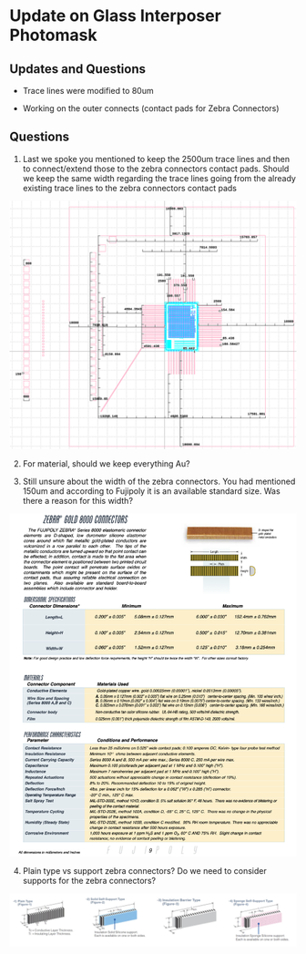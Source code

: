 # Update on Glass Interposer Photomask

## Updates and Questions

* Trace lines were modified to 80um

* Working on the outer connects (contact pads for Zebra Connectors)

## Questions 

1) Last we spoke you mentioned to keep the 2500um trace lines and then to connect/extend those to the zebra connectors contact pads. Should we keep the same width regarding the trace lines going from the already existing trace lines to the zebra connectors contact pads

![ZebraPlacement](./assets/ZebraConnectorPlacement.png)


2) For material, should we keep everything Au?

3) Still unsure about the width of the zebra connectors. You had mentioned 150um and according to Fujipoly it is an available standard size. Was there a reason for this width?


![ZebraFuji](./assets/ZebraGold8000.png)


4) Plain type vs support zebra connectors? Do we need to consider supports for the zebra connectors?

![ZebraType](./assets/ZebraConnectorTypes.png)
